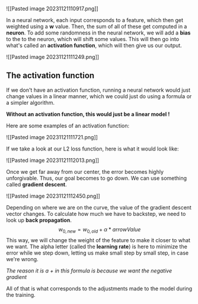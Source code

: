 ![[Pasted image 20231121110917.png]]

In a neural network, each input corresponds to a feature, which then get weighted using a **w** value. Then, the sum of all of these get computed in a **neuron**. To add some randomness in the neural network, we will add a **bias** to the to the neuron, which will shift some values.
This will then go into what's called an **activation function**, which will then give us our output.

![[Pasted image 20231121111249.png]]

## The activation function

If we don't have an activation function, running a neural network would just change values in a linear manner, which we could just do using a formula or a simpler algorithm.

**Without an activation function, this would just be a linear model !**

Here are some examples of an activation function:

![[Pasted image 20231121111721.png]]

If we take a look at our L2 loss function, here is what it would look like:

![[Pasted image 20231121112013.png]]

Once we get far away from our center, the error becomes highly unforgivable. Thus, our goal becomes to go down. We can use something called **gradient descent**.

![[Pasted image 20231121112450.png]]

Depending on where we are on the curve, the value of the gradient descent vector changes.
To calculate how much we have to backstep, we need to look up **back propagation**.
$$ w_{0, new} = w_{0, old} + \alpha * {arrowValue} $$
This way, we will change the weight of the feature to make it closer to what we want.
The alpha letter (called the **learning rate**) is here to minimize the error while we step down, letting us make small step by small step, in case we're wrong.

*The reason it is a + in this formula is because we want the negative gradient*

All of that is what corresponds to the adjustments made to the model during the training.